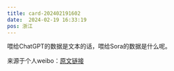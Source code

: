 ```yaml
---
title: card-202402191602
date:  2024-02-19 16:33:19
pos: 浙江
---
```

喂给ChatGPT的数据是文本的话，喂给Sora的数据是什么呢。 

来源于个人weibo：[原文链接](https://m.weibo.cn/status/O1kpcyuLW?mblogid=O1kpcyuLW)